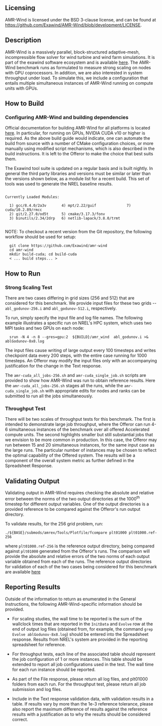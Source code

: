 Licensing
---------

AMR-Wind is licensed under the BSD 3-clause license, and can be found at
https://github.com/Exawind/AMR-Wind/blob/development/LICENSE.

Description
-----------

AMR-Wind is a massively parallel, block-structured adaptive-mesh,
incompressible flow solver for wind turbine and wind farm
simulations. It is part of the exawind software ecosystem and is
available [here](https://github.com/exawind/AMR-Wind).  The AMR-Wind
benchmark runs as formulated to measure strong scaling on nodes with
GPU coprocessors. In addition, we are also interested in system
throughput under load. To simulate this, we include a configuration
that entails multiple simultaneous instances of AMR-Wind running on
compute units with GPUs.

How to Build
------------
### Configuring AMR-Wind and building dependencies

Official documentation for building AMR-Wind for all platforms is
located [here](https://AMR-Wind.readthedocs.io/en/latest/user/build.html). In
particular, for running on GPUs, NVIDIA CUDA v10 or higher is
required.  As the above build guide would indicate, one can automate
the build from source with a number of CMake configuration choices, or
more manually using modified script mechanisms, which is also described
in the build instructions. It is left to the Offeror to make the
choice that best suits them.

The Exawind tool suite is updated on a regular basis and is built
nightly. In general the third party libraries and versions must be
similar or later than the versions shown below, as a module list for a
recent build. This set of tools was used to generate the NREL
baseline results.

```

Currently Loaded Modules:

  1) gcc/8.4.0/2a3v       4) mpt/2.22/guif              7) cuda/10.2.89/rmcc
  2) git/2.27.0/od5t      5) cmake/3.17.3/fonv
  3) binutils/2.34/2drp   6) netlib-lapack/3.8.0/trmt


```


NOTE: To checkout a recent version from the Git repository, the following workflow should be used for setup:

```
  git clone https://github.com/Exawind/amr-wind
  cd amr-wind
  mkdir build-cuda; cd build-cuda
  < ... build steps... >

```

How to Run
----------
### Strong Scaling Test

There are two cases differing in grid sizes (256 and 512) that are
considered for this benchmark. We provide input files for these two grids 
--  `abl_godunov-256.i` and `abl_godunov-512.i`, respectively. 

To run, simply specify the input file and log file names. The
following example illustrates a specific run on NREL's HPC system,
which uses two MPI tasks and two GPUs on each node:

```
  srun -N 4 -n 8 --gres=gpu:2  ${BUILD}/amr_wind  abl_godunov.i >& ablGodunov-8x8.log

```

The input files cause writing of large output every 100 timesteps and
writes checkpoint data every 200 steps, with the entire case running
for 1000 timesteps. An Offeror may modify the input files only with an
accompanying justification for the change in the Text response.

The `amr-cuda_all_jobs-256.sh` and `amr-cuda_single_job.sh` scripts
are provided to show how AMR-Wind was run to obtain reference
results. Here the `amr-cuda_all_jobs-256.sh` stages all the runs,
while the `amr-cuda_single_job.sh` with appropriate edits for nodes
and ranks can be submitted to run all the jobs simultaneously.



### Throughput Test

There will be two scales of throughput tests for this benchmark. The
first is intended to demonstrate large job throughput, where the Offeror can run 4-6
simultaneous instances of the benchmark over all offered Accelerated compute units. The
second highlights smaller but still substantial jobs that we envision to be more
common in production. In this case, the Offeror may run between 15 and 20
simultaneous instances, for the same input case as the large runs. The particular number of
instances may be chosen to reflect the optimal capability of the Offered
system. The results will be a component of the overall system metric as further defined
in the Spreadsheet Response.

Validating Output
-----------------

Validating output in AMR-Wind requires checking the absolute and
relative error between the norms of the two output directories at the 1000<sup>th</sup>
timestep for different output variables. One of the output
directories is a provided reference to be compared against the Offeror's run
output directory.

To validate results, for the 256 grid problem, run:

```
./${BASE}/submods/amrex/Tools/Plotfile/fcompare plt01000 plt01000.ref-256

```

where `plt01000.ref-256` is the reference output directory, being
compared against `plt01000` generated from the Offeror's runs. The comparison will provide the absolute and
relative errors of the two norms of each output variable obtained from each of
the runs. The reference output directories for validation of each of the two cases being considered for this
benchmark are available [here](https://www.nrel.gov/hpc/esif-hpc-3.html)


Reporting Results
-----------------

Outside of the information to return as enumerated in the General
Instructions, the following AMR-Wind-specific information should be
provided.

* For scaling studies, the wall time to be reported is the sum of the
  wallclock times that are reported in the `InitData` and `Evolve` row
  at the end of output log files (obtained from, for example, the
  command `grep Evolve ablGodunov-8x8.log`) should be entered into the
  Spreadsheet response. Results from NREL's system are provided in the
  reporting spreadsheet for reference.

* For throughput tests, each line of the associated table should
  represent the job configuration of 1 or more instances. This table
  should be extended to report all job configurations used in the
  test. The wall time for each run instance should be reported.

* As part of the File response, please return all log files, and
  plt01000 folders from each run. For the throughput test, please
  return all job submission and log files.

* Include in the Text response validation data, with validation
  results in a table. If results vary by more than the 1e-3 reference
  tolerance, please also report the maximum difference of results
  against the reference results with a justification as to why the
  results should be considered correct.
